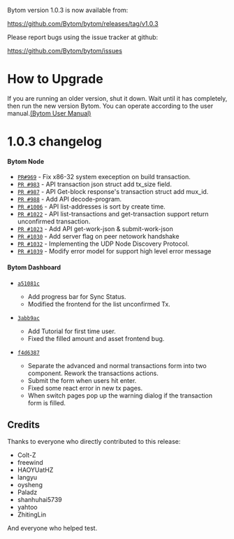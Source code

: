 Bytom version 1.0.3 is now available from:

  https://github.com/Bytom/bytom/releases/tag/v1.0.3


Please report bugs using the issue tracker at github:

  https://github.com/Bytom/bytom/issues

How to Upgrade
===============

If you are running an older version, shut it down. Wait until it has completely, then run the new version Bytom.
You can operate according to the user manual.[(Bytom User Manual)](URL 'https://bytom.io/wp-content/themes/freddo/images/wallet/BytomUsermanualV1.0_en.pdf')


1.0.3 changelog
================
#### Bytom Node
- [`PR#969`](https://github.com/Bytom/bytom/pull/969) - Fix x86-32 system exeception on build transaction.
- [`PR #983`](https://github.com/Bytom/bytom/pull/983) - API transaction json struct add tx_size field.
- [`PR #987`](https://github.com/Bytom/bytom/pull/987) - API Get-block response's transaction struct add mux_id.
- [`PR #988`](https://github.com/Bytom/bytom/pull/988) - Add API decode-program.
- [`PR #1006`](https://github.com/Bytom/bytom/pull/1006) - API list-addresses is sort by create time.
- [`PR #1022`](https://github.com/Bytom/bytom/pull/1022) - API list-transactions and get-transaction support return unconfirmed transaction.
- [`PR #1023`](https://github.com/Bytom/bytom/pull/1023) - Add API get-work-json & submit-work-json
- [`PR #1030`](https://github.com/Bytom/bytom/pull/1030) - Add server flag on peer netowork handshake
- [`PR #1032`](https://github.com/Bytom/bytom/pull/1032) - Implementing the UDP Node Discovery Protocol.
- [`PR #1039`](https://github.com/Bytom/bytom/pull/1039) - Modify error model for support high level error message 

#### Bytom Dashboard
- [`a51081c`](https://github.com/Bytom/bytom/commit/a51081c)
  - Add progress bar for Sync Status.
  - Modified the frontend for the list unconfirmed Tx.

- [`3abb9ac`](https://github.com/Bytom/bytom/commit/3abb9ac)
  - Add Tutorial for first time user.
  - Fixed the filled amount and asset frontend bug.

- [`f4d6387`](https://github.com/Bytom/bytom/commit/f4d6387)
  - Separate the advanced and normal transactions form into two component. Rework the transactions actions.
  - Submit the form when users hit enter.
  - Fixed some react error in new tx pages.
  - When switch pages pop up the warning dialog if the transaction form is filled.

Credits
--------

Thanks to everyone who directly contributed to this release:
- Colt-Z
- freewind
- HAOYUatHZ
- langyu
- oysheng
- Paladz
- shanhuhai5739 
- yahtoo
- ZhitingLin

And everyone who helped test.
